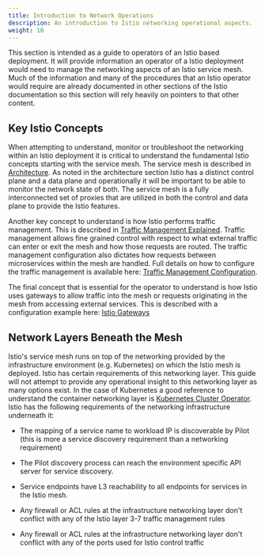 ```yaml
---
title: Introduction to Network Operations
description: An introduction to Istio networking operational aspects.
weight: 10
---
```

This section is intended as a guide to operators of an Istio based
deployment.  It will provide information an operator of a Istio deployment
would need to manage the networking aspects of an Istio service mesh.  Much
of the information and many of the procedures that an Istio operator
would require are already documented in other sections of the Istio
documentation so this section will rely heavily on pointers to that
other content.

## Key Istio Concepts

When attempting to understand, monitor or troubleshoot the networking within
an Istio deployment it is critical to understand the fundamental Istio
concepts starting with the service mesh.  The service mesh is described
in [Architecture](/docs/concepts/what-is-istio/#architecture).  As noted
in the architecture section Istio has a distinct control plane and a data
plane and operationally it will be important to be able to monitor the
network state of both.  The service mesh is a fully interconnected set of
proxies that are utilized in both the control and data plane to provide
the Istio features.

Another key concept to understand is how Istio performs traffic management.
This is described in [Traffic Management Explained](/docs/concepts/traffic-management).
Traffic management allows fine grained control with respect to what external
traffic can enter or exit the mesh and how those requests are routed.  The
traffic management configuration also dictates how requests between
microservices within the mesh are handled.  Full details on how to
configure the traffic management is available
here: [Traffic Management Configuration](/docs/tasks/traffic-management).

The final concept that is essential for the operator to understand is how
Istio uses gateways to allow traffic into the mesh or requests originating
in the mesh from accessing external services. This is described with a
configuration example here:
[Istio Gateways](/docs/concepts/traffic-management/routing/gateways/)

## Network Layers Beneath the Mesh

Istio's service mesh runs on top of the networking provided by the
infrastructure environment (e.g. Kubernetes) on which the Istio mesh
is deployed.  Istio has certain requirements of this networking layer.
This guide will not attempt to provide any operational insight to this
networking layer as many options exist.  In the case of Kubernetes a
good reference to understand the container networking layer is
[Kubernetes Cluster Operator](https://kubernetes.io/docs/user-journeys/users/cluster-operator/foundational/).
Istio has the following requirements of the networking infrastructure
underneath it:

* The mapping of a service name to workload IP is discoverable by Pilot (this is more a service discovery requirement than a networking requirement)

* The Pilot discovery process can reach the environment specific API server for service discovery.

* Service endpoints have L3 reachability to all endpoints for services in the Istio mesh.

* Any firewall or ACL rules at the infrastructure networking layer don't conflict with any of the Istio layer 3-7 traffic management rules

* Any firewall or ACL rules at the infrastructure networking layer don't conflict with any of the ports used for Istio control traffic
